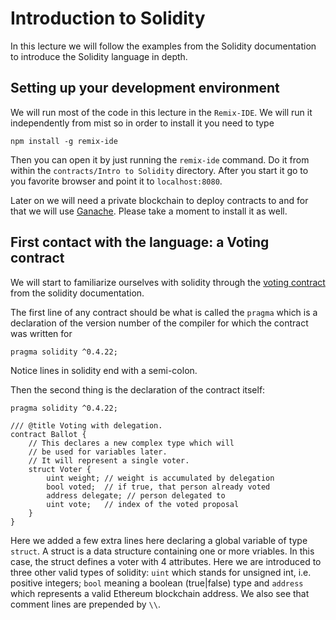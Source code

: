 # Introduction to Solidity

In this lecture we will  follow the examples from the Solidity documentation to introduce the Solidity language in depth.

## Setting up your development environment

We will run most of the code in this lecture in the `Remix-IDE`. We will run it independently from mist so in order to install it you need to type

```
npm install -g remix-ide
```

Then you can open it by just running the `remix-ide` command. Do it from within the `contracts/Intro to Solidity` directory. After you start it go to you favorite browser and point it to `localhost:8080`.

Later on we will need a private blockchain to deploy contracts to and for that we will use [Ganache](https://truffleframework.com/docs/ganache/quickstart). Please take a moment to install it as well.

## First contact with the language: a Voting contract

We will start to familiarize ourselves with solidity through the [voting contract](/contracts/Intro-to-Solidity/ballot.sol) from the solidity documentation.

The first line of any contract should be what is called the `pragma` which is a declaration of the version number of the compiler for which the contract was written for

```solidity
pragma solidity ^0.4.22;
```

Notice lines in solidity end with a semi-colon.

Then the second thing is the declaration of the contract itself:

```solidity
pragma solidity ^0.4.22;

/// @title Voting with delegation.
contract Ballot {
    // This declares a new complex type which will
    // be used for variables later.
    // It will represent a single voter.
    struct Voter {
        uint weight; // weight is accumulated by delegation
        bool voted;  // if true, that person already voted
        address delegate; // person delegated to
        uint vote;   // index of the voted proposal
    }
}
```

Here we added a few extra lines here declaring a global variable of type `struct`. A struct is a data structure containing one or more vriables. In this case, the struct defines a voter with 4 attributes. Here we are introduced to three other valid types of solidity: `uint` which stands for unsigned int, i.e. positive integers; `bool` meaning a boolean (true|false) type and `address` which represents a valid Ethereum blockchain address. We also see that comment lines are prepended by `\\`.




